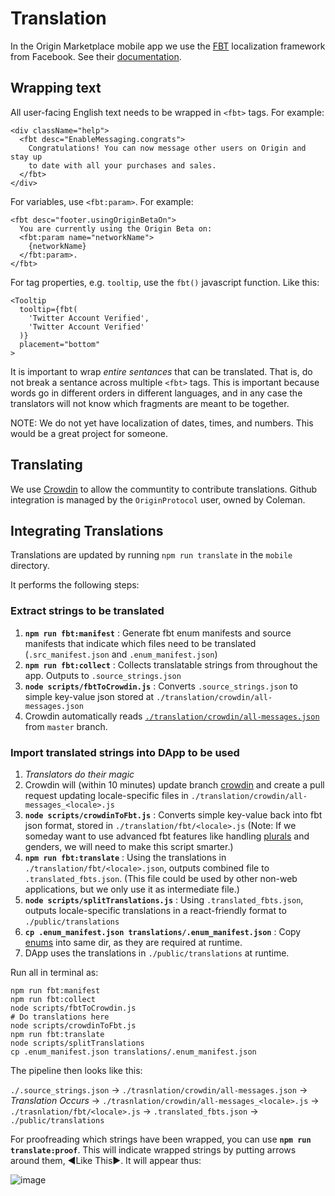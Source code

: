 # Translation

In the Origin Marketplace mobile app we use the [FBT](https://github.com/facebookincubator/fbt) localization framework from Facebook. See their [documentation](https://facebookincubator.github.io/fbt/docs/api_intro).

## Wrapping text

All user-facing English text needs to be wrapped in `<fbt>` tags. For example:

    <div className="help">
      <fbt desc="EnableMessaging.congrats">
        Congratulations! You can now message other users on Origin and stay up
        to date with all your purchases and sales.
      </fbt>
    </div>

For variables, use `<fbt:param>`. For example:

	<fbt desc="footer.usingOriginBetaOn">
	  You are currently using the Origin Beta on:
	  <fbt:param name="networkName">
	    {networkName}
	  </fbt:param>.
	</fbt>

For tag properties, e.g. `tooltip`, use the `fbt()` javascript function. Like this:

	<Tooltip
	  tooltip={fbt(
	    'Twitter Account Verified',
	    'Twitter Account Verified'
	  )}
	  placement="bottom"
	>

It is important to wrap _entire sentances_ that can be translated. That is, do not break a sentance across multiple `<fbt>` tags. This is important because words go in different orders in different languages, and in any case the translators will not know which fragments are meant to be together.

NOTE: We do not yet have localization of dates, times, and numbers. This would be a great project for someone.

## Translating

We use [Crowdin](https://crowdin.com/project/originprotocol) to allow the communtity to contribute translations. Github integration is managed by the `OriginProtocol` user, owned by Coleman.

## Integrating Translations

Translations are updated by running `npm run translate` in the `mobile` directory.

It performs the following steps:

### Extract strings to be translated

1. **`npm run fbt:manifest`** : Generate fbt enum manifests and source manifests that indicate which files need to be translated (`.src_manifest.json` and `.enum_manifest.json`)
1. **`npm run fbt:collect`** : Collects translatable strings from throughout the app. Outputs to `.source_strings.json`
1. **`node scripts/fbtToCrowdin.js`** : Converts `.source_strings.json` to simple key-value json stored at `./translation/crowdin/all-messages.json`
1. Crowdin automatically reads [`./translation/crowdin/all-messages.json`](https://github.com/OriginProtocol/origin/blob/master/mobile/translation/crowdin/all-messages.json) from `master` branch.

### Import translated strings into DApp to be used
1. _Translators do their magic_
1. Crowdin will (within 10 minutes) update branch [crowdin](https://github.com/OriginProtocol/origin/tree/crowdin) and create a pull request updating locale-specific files in `./translation/crowdin/all-messages_<locale>.js`
1. **`node scripts/crowdinToFbt.js`** : Converts simple key-value back into fbt json format, stored in `./translation/fbt/<locale>.js` (Note: If we someday want to use advanced fbt features like handling [plurals](https://facebookincubator.github.io/fbt/docs/plurals) and genders, we will need to make this script smarter.)
1. **`npm run fbt:translate`** : Using the translations in `./translation/fbt/<locale>.json`, outputs combined file to `.translated_fbts.json`. (This file could be used by other non-web applications, but we only use it as intermediate file.)
1. **`node scripts/splitTranslations.js`** : Using `.translated_fbts.json`, outputs locale-specific translations in a react-friendly format to `./public/translations`
1. **`cp .enum_manifest.json translations/.enum_manifest.json`** : Copy [enums](https://facebookincubator.github.io/fbt/docs/enums#shared-enums) into same dir, as they are required at runtime.
1. DApp uses the translations in `./public/translations` at runtime.

Run all in terminal as:

    npm run fbt:manifest
    npm run fbt:collect
    node scripts/fbtToCrowdin.js
    # Do translations here
    node scripts/crowdinToFbt.js
    npm run fbt:translate
    node scripts/splitTranslations
    cp .enum_manifest.json translations/.enum_manifest.json

The pipeline then looks like this:

`./.source_strings.json` → `./trasnlation/crowdin/all-messages.json` → _Translation Occurs_ → `./trasnlation/crowdin/all-messages_<locale>.js` → `./trasnlation/fbt/<locale>.js` → `.translated_fbts.json` → `./public/translations`

For proofreading which strings have been wrapped, you can use **`npm run translate:proof`**. This will indicate wrapped strings by putting arrows around them, ◀Like This▶. It will appear thus:

![image](https://user-images.githubusercontent.com/673455/55511500-02f30780-561e-11e9-9b8d-2dac187658f1.png)
